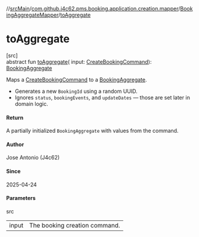 //[srcMain](../../../index.md)/[com.github.j4c62.pms.booking.application.creation.mapper](../index.md)/[BookingAggregateMapper](index.md)/[toAggregate](to-aggregate.md)

# toAggregate

[src]\
abstract fun [toAggregate](to-aggregate.md)(
input: [CreateBookingCommand](../../com.github.j4c62.pms.booking.domain.driver.command.types/-create-booking-command/index.md)): [BookingAggregate](../../com.github.j4c62.pms.booking.domain.aggregate/-booking-aggregate/index.md)

Maps
a [CreateBookingCommand](../../com.github.j4c62.pms.booking.domain.driver.command.types/-create-booking-command/index.md)
to a [BookingAggregate](../../com.github.j4c62.pms.booking.domain.aggregate/-booking-aggregate/index.md).

- Generates a new `BookingId` using a random UUID.
- Ignores `status`, `bookingEvents`, and `updateDates` — those are set later in domain logic.

#### Return

A partially initialized `BookingAggregate` with values from the command.

#### Author

Jose Antonio (J4c62)

#### Since

2025-04-24

#### Parameters

src

|       |                               |
|-------|-------------------------------|
| input | The booking creation command. |